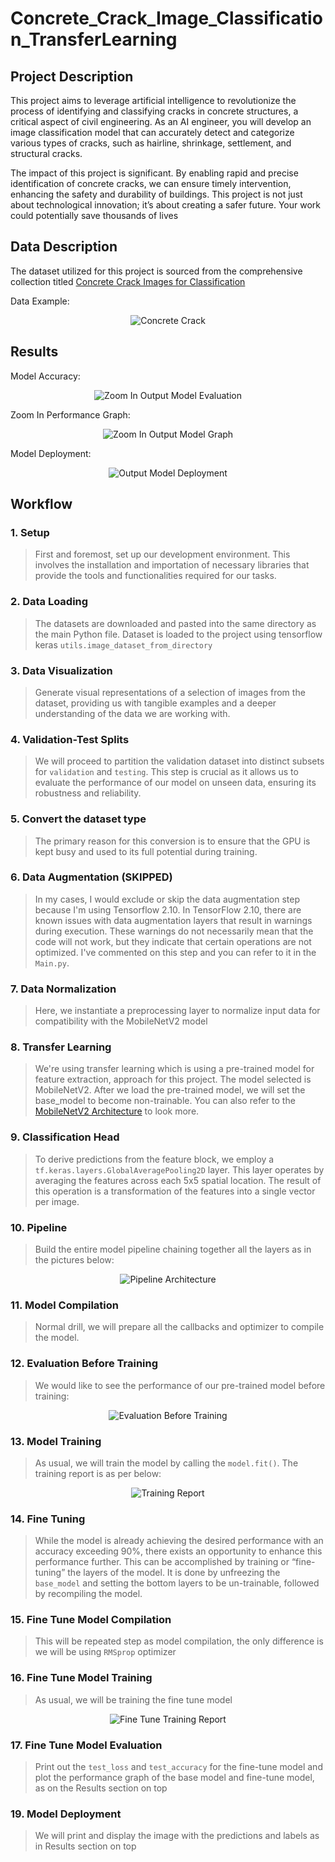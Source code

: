 # Concrete_Crack_Image_Classification_TransferLearning

## Project Description

This project aims to leverage artificial intelligence to revolutionize the process of identifying and classifying cracks in concrete structures, a critical aspect of civil engineering. As an AI engineer, you will develop an image classification model that can accurately detect and categorize various types of cracks, such as hairline, shrinkage, settlement, and structural cracks.

The impact of this project is significant. By enabling rapid and precise identification of concrete cracks, we can ensure timely intervention, enhancing the safety and durability of buildings. This project is not just about technological innovation; it’s about creating a safer future. Your work could potentially save thousands of lives

## Data Description

The dataset utilized for this project is sourced from the comprehensive collection titled [Concrete Crack Images for Classification](https://data.mendeley.com/datasets/5y9wdsg2zt/2)

Data Example:
<p align="center">
  <img src="resources/data_example.png" alt="Concrete Crack" title="Concrete Crack Dataset Example">
</p>

## Results

Model Accuracy:
<p align="center">
  <img src="results/output_evaluation.png" alt="Zoom In Output Model Evaluation" title="Zoom In Output Model Evaluation">
</p>

Zoom In Performance Graph:
<p align="center">
  <img src="results/output_graph.png" alt="Zoom In Output Model Graph" title="Zoom In Output Model Performance Graph">
</p>

Model Deployment:
<p align="center">
  <img src="results/output_deployment.png" alt="Output Model Deployment" title="Model Deployment">
</p>


## Workflow

### 1. Setup
> First and foremost, set up our development environment. This involves the installation and importation of necessary libraries that provide the tools and functionalities required for our tasks.

### 2. Data Loading
> The datasets are downloaded and pasted into the same directory as the main Python file. Dataset is loaded to the project using tensorflow keras `utils.image_dataset_from_directory`

### 3. Data Visualization
> Generate visual representations of a selection of images from the dataset, providing us with tangible examples and a deeper understanding of the data we are working with.

### 4. Validation-Test Splits
> We will proceed to partition the validation dataset into distinct subsets for `validation` and `testing`. This step is crucial as it allows us to evaluate the performance of our model on unseen data, ensuring its robustness and reliability.

### 5. Convert the dataset type
>  The primary reason for this conversion is to ensure that the GPU is kept busy and used to its full potential during training.

### 6. Data Augmentation (SKIPPED)
> In my cases, I would exclude or skip the data augmentation step because I'm using Tensorflow 2.10. In TensorFlow 2.10, there are known issues with data augmentation layers that result in warnings during execution. These warnings do not necessarily mean that the code will not work, but they indicate that certain operations are not optimized. I've commented on this step and you can refer to it in the `Main.py`.

### 7. Data Normalization
> Here, we instantiate a preprocessing layer to normalize input data for compatibility with the MobileNetV2 model

### 8. Transfer Learning
> We're using transfer learning which is using a pre-trained model for feature extraction, approach for this project. The model selected is MobileNetV2. After we load the pre-trained model, we will set the base_model to become non-trainable. You can also refer to the [MobileNetV2 Architecture](https://iq.opengenus.org/mobilenetv2-architecture/) to look more.

### 9. Classification Head
> To derive predictions from the feature block, we employ a `tf.keras.layers.GlobalAveragePooling2D` layer. This layer operates by averaging the features across each 5x5 spatial location. The result of this operation is a transformation of the features into a single vector per image.

### 10. Pipeline
> Build the entire model pipeline chaining together all the layers as in the pictures below:

<p align="center">
  <img src="resources/model_architecture.png" alt="Pipeline Architecture" title="Pipeline Architecture">
</p>

### 11. Model Compilation
> Normal drill, we will prepare all the callbacks and optimizer to compile the model.

### 12. Evaluation Before Training
> We would like to see the performance of our pre-trained model before training:

<p align="center">
  <img src="resources/evaluation_before_training.png" alt="Evaluation Before Training" title="Evaluation Before Training">
</p>

### 13. Model Training
> As usual, we will train the model by calling the `model.fit()`. The training report is as per below:

<p align="center">
  <img src="resources/base_model_training_report.png" alt="Training Report" title="Training Report">
</p>


### 14. Fine Tuning
> While the model is already achieving the desired performance with an accuracy exceeding 90%, there exists an opportunity to enhance this performance further. This can be accomplished by training or “fine-tuning” the layers of the model. It is done by unfreezing the `base_model` and setting the bottom layers to be un-trainable, followed by recompiling the model.

### 15. Fine Tune Model Compilation
> This will be repeated step as model compilation, the only difference is we will be using `RMSprop` optimizer

### 16. Fine Tune Model Training
> As usual, we will be training the fine tune model

<p align="center">
  <img src="resources/fine_tune_training_model.png" alt="Fine Tune Training Report" title="Fine Tune Training Report">
</p>

### 17. Fine Tune Model Evaluation
> Print out the `test_loss` and `test_accuracy` for the fine-tune model and plot the performance graph of the base model and fine-tune model, as on the Results section on top


### 19. Model Deployment
> We will print and display the image with the predictions and labels as in Results section on top












